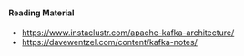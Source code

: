 
#### Reading Material
* https://www.instaclustr.com/apache-kafka-architecture/
* https://davewentzel.com/content/kafka-notes/
